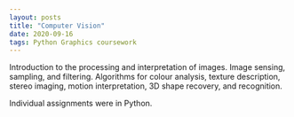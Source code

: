 ```yaml
---
layout: posts
title: "Computer Vision"
date: 2020-09-16
tags: Python Graphics coursework
---
```

Introduction to the processing and interpretation of images. Image sensing, sampling, and filtering. Algorithms for colour analysis, texture description, stereo imaging, motion interpretation, 3D shape recovery, and recognition.

Individual assignments were in Python.